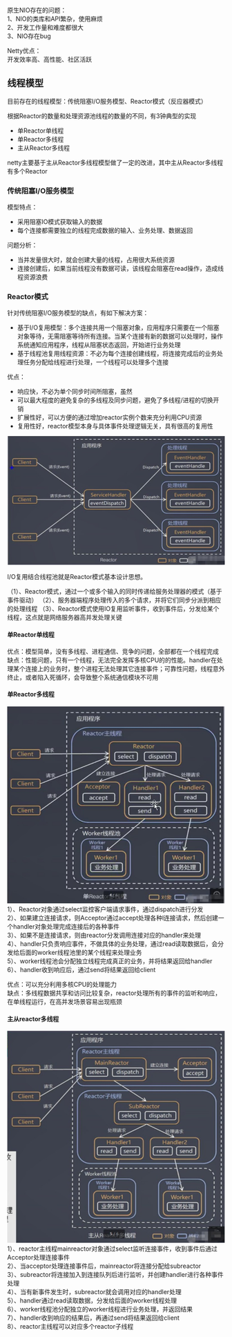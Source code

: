  原生NIO存在的问题：  
1、NIO的类库和API繁杂，使用麻烦  
2、开发工作量和难度都很大  
3、NIO存在bug  

Netty优点：  
开发效率高、高性能、社区活跃  

## 线程模型
目前存在的线程模型：传统阻塞I/O服务模型、Reactor模式（反应器模式）

根据Reactor的数量和处理资源池线程的数量的不同，有3钟典型的实现
- 单Reactor单线程
- 单Reactor多线程
- 主从Reactor多线程

netty主要基于主从Reactor多线程模型做了一定的改进，其中主从Reactor多线程有多个Reactor

### 传统阻塞I/O服务模型
模型特点：
- 采用阻塞IO模式获取输入的数据
- 每个连接都需要独立的线程完成数据的输入、业务处理、数据返回     

问题分析：
- 当并发量很大时，就会创建大量的线程，占用很大系统资源
- 连接创建后，如果当前线程没有数据可读，该线程会阻塞在read操作，造成线程资源浪费



### Reactor模式
针对传统阻塞I/O服务模型的缺点，有如下解决方案：
- 基于I/O复用模型：多个连接共用一个阻塞对象，应用程序只需要在一个阻塞对象等待，无需阻塞等待所有连接。当某个连接有新的数据可以处理时，操作系统通知应用程序，线程从阻塞状态返回，开始进行业务处理
- 基于线程池复用线程资源：不必为每个连接创建线程，将连接完成后的业务处理任务分配给线程进行处理，一个线程可以处理多个连接

优点：
- 响应快，不必为单个同步时间所阻塞，虽然
- 可以最大程度的避免复杂的多线程及同步问题，避免了多线程/进程的切换开销
- 扩展性好，可以方便的通过增加reactor实例个数来充分利用CPU资源
- 复用性好，reactor模型本身与具体事件处理逻辑无关，具有很高的复用性

![reactor模式图](../images/reactor模式图.jpg)

I/O复用结合线程池就是Reactor模式基本设计思想。

（1）、Reactor模式，通过一个或多个输入的同时传递给服务处理器的模式（基于事件驱动）
（2）、服务器端程序处理传入的多个请求，并将它们同步分派到相应的处理线程
（3）、Reactor模式使用IO复用监听事件，收到事件后，分发给某个线程，这点就是网络服务器高并发处理关键

#### 单Reactor单线程
优点：模型简单，没有多线程、进程通信、竞争的问题，全部都在一个线程完成  
缺点：性能问题，只有一个线程，无法完全发挥多核CPU的的性能。handler在处理某个连接上的业务时，整个进程无法处理其它连接事件；可靠性问题，线程意外终止，或者陷入死循环，会导致整个系统通信模块不可用


#### 单Reactor多线程
![](../images/单reactor多线程.jpg)
1）、Reactor对象通过select监控客户端请求事件，通过dispatch进行分发  
2）、如果建立连接请求，则Acceptor通过accept处理各种l连接请求，然后创建一个handler对象处理完成连接后的各种事件  
3）、如果不是连接请求，则由reactor分发调用连接对应的handler来处理  
4）、handler只负责响应事件，不做具体的业务处理，通过read读取数据后，会分发给后面的worker线程池里的某个线程来处理业务  
5）、worker线程池会分配独立线程完成真正的业务，并将结果返回给handler  
6）、handler收到响应后，通过send将结果返回给client  

优点：可以充分利用多核CPU的处理能力  
缺点：多线程数据共享和访问比较复杂，reactor处理所有的事件的监听和响应，在单线程运行，在高并发场景容易出现瓶颈  

#### 主从reactor多线程
![](../images/主从reactor多线程.jpg)  
1）、reactor主线程mainreactor对象通过select监听连接事件，收到事件后通过Acceptor处理连接事件    
2）、当acceptor处理连接事件后，mainreactor将连接分配给subreactor  
3）、subreactor将连接加入到连接队列后进行监听，并创建handler进行各种事件处理  
4）、当有新事件发生时，subreactor就会调用对应的handler处理  
5）、handler通过read读取数据，分发给后面的worker线程处理  
6）、worker线程池分配独立的worker线程进行业务处理，并返回结果  
7）、handler收到响应的结果后，再通过send将结果返回给client  
8）、reactor主线程可以对应多个reactor子线程  
